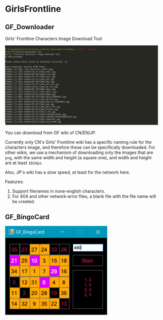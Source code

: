 # GirlsFrontline

## GF_Downloader

Girls' Frontline Characters Image Download Tool

![Screenshot](./GF_Downloader/screenshot.png)

You can download from GF wiki of CN/EN/JP.

Currently only CN's Girls' Frontline wiki has a specific naming rule for the characters image, and therefore these can be specifically downloaded. For other wikis, we use a mechanism of downloading only the images that are `png`, with the same width and height (a square one), and width and height are at least `1024px`.

Also, JP's wiki has a slow speed, at least for the network here.

Features:

1. Support filenames in none-english characters.
2. For 404 and other network-error files, a blank file with the file name will be created.

## GF_BingoCard

![Screenshot](./GF_BingoCard/Capture.png)
